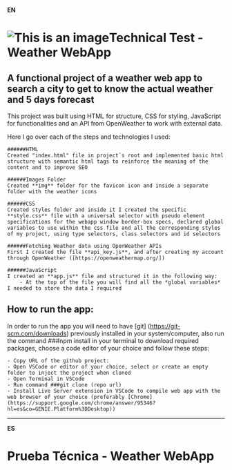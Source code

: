 **EN**
# ![This is an image](https://www.pngall.com/wp-content/uploads/11/Weather-PNG-Images.png=70x70)Technical Test - Weather WebApp

## A functional project of a weather web app to search a city to get to know the actual weather and 5 days forecast


This project was built using HTML for structure, CSS for styling, JavaScript for functionalities and an API from OpenWeather to work with external data.

Here I go over each of the steps and technologies I used:


    ######HTML
    Created "index.html" file in project`s root and implemented basic html structure with semantic html tags to reinforce the meaning of the content and to improve SEO 

    ######Images Folder
    Created **img** folder for the favicon icon and inside a separate folder with the weather icons

    ######CSS 
    Created styles folder and inside it I created the specific **style.css** file with a universal selector with pseudo element specifications for the webapp window border-box specs, declared global variables to use within the css file and all the corresponding styles of my project, using type selectors, class selectors and id selectors

    ######Fetching Weather data using OpenWeather APIs 
    First I created the file **api_key.js**, and after creating my account through OpenWeather ([https://openweathermap.org/])

    ######JavaScript 
    I created an **app.js** file and structured it in the following way:
        - At the top of the file you will find all the *global variables* I needed to store the data I required 

## How to run the app:

In order to run the app you will need to have [git] (https://git-scm.com/downloads) previously installed in your system/computer, also run the command ###npm install in your terminal to download required packages, choose a code editor of your choice and follow these steps:

    - Copy URL of the github project: 
    - Open VSCode or editor of your choice, select or create an empty folder to inject the project when cloned 
    - Open Terminal in VSCode
    - Run command ###git clone (repo url)
    - Install Live Server extension in VSCode to compile web app with the web browser of your choice (preferably [Chrome] (https://support.google.com/chrome/answer/95346?hl=es&co=GENIE.Platform%3DDesktop))


***********************************************************

**ES**

# Prueba Técnica - Weather WebApp

##